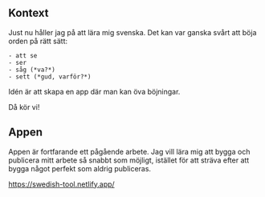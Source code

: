## Kontext

Just nu håller jag på att lära mig svenska. Det kan var ganska svårt att böja orden på rätt sätt:

```
- att se
- ser
- såg (*va?*)
- sett (*gud, varför?*)
```

Idén är att skapa en app där man kan öva böjningar.

Då kör vi!

## Appen

Appen är fortfarande ett pågående arbete. Jag vill lära mig att bygga och publicera mitt arbete så snabbt som möjligt, istället för att sträva efter att bygga något perfekt som aldrig publiceras.

https://swedish-tool.netlify.app/
